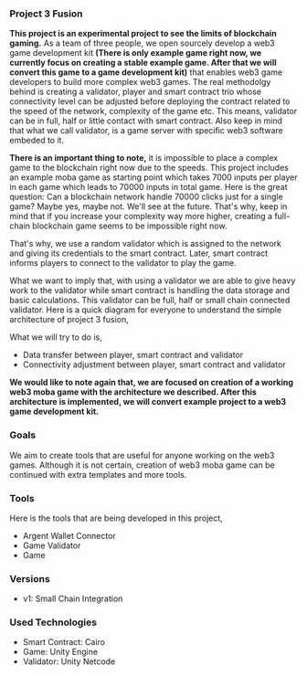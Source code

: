 ### Project 3 Fusion

**This project is an experimental project to see the limits of blockchain gaming.** As a team of three people, we open sourcely develop a web3 game development kit **(There is only example game right now, we currently focus on creating a stable example game. After that we will convert this game to a game development kit)** that enables web3 game developers to build more complex web3 games. The real methodolgy behind is creating a validator, player and smart contract trio whose connectivity level can be adjusted before deploying the contract related to the speed of the network, complexity of the game etc. This means, validator can be in full, half or little contact with smart contract. Also keep in mind that what we call validator, is a game server with specific web3 software embeded to it.

**There is an important thing to note,** it is impossible to place a complex game to the blockchain right now due to the speeds. This project includes an example moba game as starting point which takes 7000 inputs per player in each game which leads to 70000 inputs in total game. Here is the great question: Can a blockchain network handle 70000 clicks just for a single game? Maybe yes, maybe not. We'll see at the future. That's why, keep in mind that if you increase your complexity way more higher, creating a full-chain blockchain game seems to be impossible right now.

That's why, we use a random validator which is assigned to the network and giving its credentials to the smart contract. Later, smart contract informs players to connect to the validator to play the game.

What we want to imply that, with using a validator we are able to give heavy work to the validator while smart contract is handling the data storage and basic calculations. This validator can be full, half or small chain connected validator. Here is a quick diagram for everyone to understand the simple architecture of project 3 fusion,

What we will try to do is,
- Data transfer between player, smart contract and validator
- Connectivity adjustment between player, smart contract and validator

**We would like to note again that, we are focused on creation of a working web3 moba game with the architecture we described. After this architecture is implemented, we will convert example project to a web3 game development kit.**

### Goals

We aim to create tools that are useful for anyone working on the web3 games. Although it is not certain, creation of web3 moba game can be continued with extra templates and more tools.

### Tools

Here is the tools that are being developed in this project,

- Argent Wallet Connector
- Game Validator
- Game

### Versions

- v1: Small Chain Integration

### Used Technologies

- Smart Contract: Cairo
- Game: Unity Engine
- Validator: Unity Netcode
